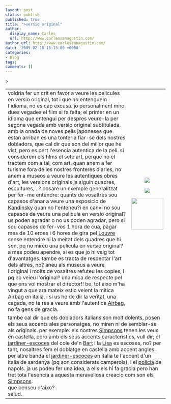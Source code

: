 ```yaml
---
layout: post
status: publish
published: true
title: ">versio original"
author:
  display_name: Carles
  url: http://www.carlessanagustin.com/
author_url: http://www.carlessanagustin.com/
date: '2005-02-18 18:13:00 +0000'
categories:
- Blog
tags:
comments: []
---
```

<p>><br />
<table border="0">
<tbody>
<tr>
<td>voldria fer un crit en favor a veure les pelicules en versio original, tot i que no entenguem l'idioma, no es cap excusa. jo personalment miro dues vegades el film si fa falta; el primer en un idioma que entengui per despres veure-la per segona vegada amb versio original subtitulada. amb la onada de noves pelis japoneses que estan arriban es una tonteria fiar-se dels nostres dobladors, que cal dir que son del millor que he vist, pero es pert l'esencia autentica de la peli. si considerem els films el sete art, perque no el tractem com a tal, com art. quan anem a fer turisme fora de les nostres fronteres diaries, no anem a museos a veure les autentiques obres d'art, les versions originals ja siguin quadres, escultures,...? posare un exemple generalitzat per fer-me entendre: quants de vosaltres sou capasos d'anar a veure una exposicio de <a href="http://www.ibiblio.org/wm/paint/auth/kandinsky/" target="_blank">Kandinsky</a> quan no l'enteneu?i en canvi no sou capasos de veure una pelicula en versio original? us poden agradar o no us poden agradar, pero si sou capasos de fer-vos 1 hora de cua, pagar mes de 10 eroes i 6 hores de gira pel <a href="http://www.louvre.fr/" target="_blank">Louvre</a> sense entendre ni la meitat dels quadres que hi son, pq no mireu una pelicula en versio original? a mes podeu apendre, si es que jo hi veig tot d'avantatges. tambe es tracta de respectar l'art dels altres, no? aneu als museus a veure l'original i molts de vosaltres refuteu les copies, i pq no veieu l'original? una mica de respecte pel que ens vol mostrar el director!! be, tot aixo m'ha vingut a que ara mateix estic veient la mitica <a href="http://www.imdb.com/title/tt0115487/" target="_blank">Airbag</a> en italia, i si us he de dir la veritat, una cagada, no te res a veure amb l'autentica <a href="http://www.imdb.com/title/tt0115487/" target="_blank">Airbag</a>, no fa gens de gracia.</td>
<p>
<td>
<p style="text-align:center;"><img src="http://www.ibiblio.org/wm/paint/auth/kandinsky/kandinsky.comp-8.small.jpg" /></p>
<p>
<p style="text-align:center;"><img src="http://www.arkanon.com/tmp/pics/airbag.jpg" /></p>
<p> 
<div style="text-align:center;"><img src="http://www.trickfilmwelt.de/simpsons-logo.gif" width="100" /></div>
</td>
</tr>
<p>
<tr>
<td colspan="2">tambe cal dir que els dobladors italians son molt dolents, posen els seus accents ales personatges, no miren ni de semblar-se als originals. per exemple: els nostres <a href="http://www.thesimpsons.com/" target="_blank">Simpsons</a> tenen les veus en castella, pero amb els seus accents caracteristics, vull dir; el <a href="http://www.thesimpsons.com/characters/home.htm" target="_blank">jardiner-escoces</a> del cole de'n <a href="http://www.thesimpsons.com/characters/home.htm">Bart</a> i la <a href="http://www.thesimpsons.com/characters/home.htm" target="_blank">Lisa</a> es escoses, no? per tant, nosaltres fem el doblatge en castella amb accent angles. per altre banda el <a href="http://www.thesimpsons.com/characters/home.htm" target="_blank">jardiner-escoces</a> en italia te l'accent d'un italia de sardenya (pq son considerats camperols), i el <a href="http://www.thesimpsons.com/characters/home.htm" target="_blank">policia</a> de napols. ja us podeu fer una idea, a ells els hi fa gracia pero han tret tota l'esencia a aquesta meravellosa creacio com son els <a href="http://www.jeffvictor.com/images/simpsons.jpg" target="_blank">Simpsons</a>.<br />que penseu d'aixo?<br />salud.</td>
</tr>
<p></tbody>
</table>
